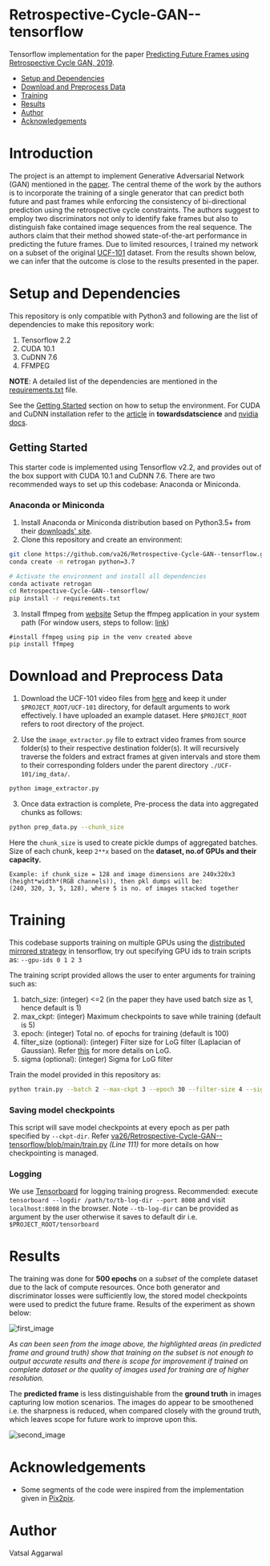 Retrospective-Cycle-GAN--tensorflow
===================================

Tensorflow implementation for the paper [Predicting Future Frames using Retrospective Cycle GAN, 2019][1].

  * [Setup and Dependencies](#setup-and-dependencies)
  * [Download and Preprocess Data](#download-and-preprocess-data)
  * [Training](#training)
  * [Results](#results)
  * [Author](#author)
  * [Acknowledgements](#acknowledgements)


# Introduction

The project is an attempt to implement Generative Adversarial Network (GAN) mentioned in the [paper][1]. The central theme of the work by the authors is to incorporate the training of a single generator that can predict both future and past frames while enforcing the consistency of bi-directional prediction using the retrospective cycle constraints. The authors suggest to employ two discriminators not only to identify fake frames but also to distinguish fake contained image sequences from the real sequence. The authors claim that their method showed state-of-the-art performance in predicting the future frames. Due to limited resources, I trained my network on a subset of the original [UCF-101][8] dataset. From the results shown below, we can infer that the outcome is close to the results presented in the paper.


# Setup and Dependencies

This repository is only compatible with Python3 and following are the list of dependencies to make this repository work:

1. Tensorflow 2.2
2. CUDA 10.1
3. CuDNN 7.6
4. FFMPEG

**NOTE**: A detailed list of the dependencies are mentioned in the [requirements.txt][11] file.

See the [Getting Started](#getting-started) section on how to setup the environment. For CUDA and CuDNN installation refer to the [article][13] in **towardsdatscience** and [nvidia docs][14].

## Getting Started

This starter code is implemented using Tensorflow v2.2, and provides out of the box support with CUDA 10.1 and CuDNN 7.6.
There are two recommended ways to set up this codebase: Anaconda or Miniconda.

### Anaconda or Miniconda

1. Install Anaconda or Miniconda distribution based on Python3.5+ from their [downloads' site][2].
2. Clone this repository and create an environment:

```sh
git clone https://github.com/va26/Retrospective-Cycle-GAN--tensorflow.git
conda create -n retrogan python=3.7

# Activate the environment and install all dependencies
conda activate retrogan
cd Retrospective-Cycle-GAN--tensorflow/
pip install -r requirements.txt
```

3. Install ffmpeg from [website][3]
Setup the ffmpeg application in your system path (For window users, steps to follow: [link][4])

```
#install ffmpeg using pip in the venv created above
pip install ffmpeg
```


# Download and Preprocess Data

1. Download the UCF-101 video files from [here][8] and keep it under `$PROJECT_ROOT/UCF-101` directory, for default arguments to work effectively. I have uploaded an example dataset. Here `$PROJECT_ROOT` refers to root directory of the project.

2. Use the `image_extractor.py` file to extract video frames from source folder(s) to their respective destination folder(s). It will recursively traverse the folders and extract frames at given intervals and store them to their corresponding folders under the parent directory `./UCF-101/img_data/`.
```sh
python image_extractor.py
```

3. Once data extraction is complete, Pre-process the data into aggregated chunks as follows:
```sh
python prep_data.py --chunk_size
```
Here the `chunk_size` is used to create pickle dumps of aggregated batches. Size of each chunk, keep `2**x` based on the **dataset, no.of GPUs and their capacity.** 
```
Example: if chunk_size = 128 and image dimensions are 240x320x3 (height*width*(RGB channels)), then pkl dumps will be:
(240, 320, 3, 5, 128), where 5 is no. of images stacked together
```


# Training

This codebase supports training on multiple GPUs using the [distributed mirrored strategy][6] in tensorflow, try out specifying GPU ids to train scripts as: `--gpu-ids 0 1 2 3`

The training script provided allows the user to enter arguments for training such as:
1. batch_size: (integer) <=2 (in the paper they have used batch size as 1, hence default is 1)
2. max_ckpt: (integer) Maximum checkpoints to save while training (default is 5)
3. epoch: (integer) Total no. of epochs for training (default is 100)
4. filter_size (optional): (integer) Filter size for LoG filter (Laplacian of Gaussian). Refer [this][7] for more details on LoG.
6. sigma (optional): (integer) Sigma for LoG filter

Train the model provided in this repository as:

```sh
python train.py --batch 2 --max-ckpt 3 --epoch 30 --filter-size 4 --sigma 2 --gpu-ids 0 1 # provide more ids for multi-GPU execution
```

### Saving model checkpoints

This script will save model checkpoints at every epoch as per path specified by `--ckpt-dir`. Refer [va26/Retrospective-Cycle-GAN--tensorflow/blob/main/train.py][10] *(Line 111)* for more details on how checkpointing is managed.

### Logging

We use [Tensorboard][5] for logging training progress. Recommended: execute `tensorboard --logdir /path/to/tb-log-dir --port 8008` and visit `localhost:8008` in the browser. Note `--tb-log-dir` can be provided as argument by the user otherwise it saves to default dir i.e. `$PROJECT_ROOT/tensorboard`


# Results

The training was done for **500 epochs** on a *subset* of the complete dataset due to the lack of compute resources. Once both generator and discriminator losses were sufficiently low, the stored model checkpoints were used to predict the future frame. Results of the experiment as shown below:

![first_image](https://github.com/va26/Retrospective-Cycle-GAN--tensorflow/blob/main/Images/Model_output_wm_marked.png)

*As can been seen from the image above, the highlighted areas (in predicted frame and ground truth) show that training on the subset is not enough to output accurate results and there is scope for improvement if trained on complete dataset or the quality of images used for training are of higher resolution.*

The **predicted frame** is less distinguishable from the **ground truth** in images capturing low motion scenarios. The images do appear to be smoothened i.e. the sharpness is reduced, when compared closely with the ground truth, which leaves scope for future work to improve upon this.

![second_image](https://github.com/va26/Retrospective-Cycle-GAN--tensorflow/blob/main/Images/Model_output_1_wm_cropped.png)


# Acknowledgements

* Some segments of the code were inspired from the implementation given in [Pix2pix][12].


# Author

Vatsal Aggarwal


[1]: https://openaccess.thecvf.com/content_CVPR_2019/papers/Kwon_Predicting_Future_Frames_Using_Retrospective_Cycle_GAN_CVPR_2019_paper.pdf
[2]: https://conda.io/docs/user-guide/install/download.html
[3]: https://www.ffmpeg.org/download.html
[4]: https://www.wikihow.com/Install-FFmpeg-on-Windows
[5]: https://www.github.com/lanpa/tensorboardX
[6]: https://www.tensorflow.org/api_docs/python/tf/distribute/MirroredStrategy
[7]: https://en.wikipedia.org/wiki/Blob_detection#The_Laplacian_of_Gaussian
[8]: https://www.crcv.ucf.edu/data/UCF101/UCF101.rar
[10]: https://github.com/va26/Retrospective-Cycle-GAN--tensorflow/blob/main/train.py
[11]: https://github.com/va26/Retrospective-Cycle-GAN--tensorflow/blob/main/requirements.txt
[12]: https://github.com/tensorflow/docs/blob/master/site/en/tutorials/generative/pix2pix.ipynb
[13]: https://towardsdatascience.com/installing-tensorflow-with-cuda-cudnn-and-gpu-support-on-windows-10-60693e46e781
[14]: https://docs.nvidia.com/deeplearning/cudnn/install-guide/index.html
